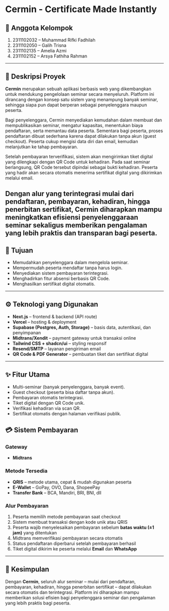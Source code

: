 # Cermin - Certificate Made Instantly

## 👥 Anggota Kelompok  
1. 2311102032 – Muhammad Rifki Fadhilah  
2. 2311102050 – Galih Trisna  
3. 2311102135 – Amelia Azmi  
4. 2311102152 – Arsya Fathiha Rahman  

---

## 📌 Deskripsi Proyek  
**Cermin**  merupakan sebuah aplikasi berbasis web yang dikembangkan untuk mendukung pengelolaan seminar secara menyeluruh. Platform ini dirancang dengan konsep satu sistem yang menampung banyak seminar, sehingga siapa pun dapat berperan sebagai penyelenggara maupun peserta.  

Bagi penyelenggara, Cermin menyediakan kemudahan dalam membuat dan mempublikasikan seminar, mengatur kapasitas, menentukan biaya pendaftaran, serta memantau data peserta. Sementara bagi peserta, proses pendaftaran dibuat sederhana karena dapat dilakukan tanpa akun (guest checkout). Peserta cukup mengisi data diri dan email, kemudian melanjutkan ke tahap pembayaran.

Setelah pembayaran terverifikasi, sistem akan mengirimkan tiket digital yang dilengkapi dengan QR Code untuk kehadiran. Pada saat seminar berlangsung, QR Code tersebut dipindai sebagai bukti kehadiran. Peserta yang hadir akan secara otomatis menerima sertifikat digital yang dikirimkan melalui email.

Dengan alur yang terintegrasi mulai dari pendaftaran, pembayaran, kehadiran, hingga penerbitan sertifikat, Cermin diharapkan mampu meningkatkan efisiensi penyelenggaraan seminar sekaligus memberikan pengalaman yang lebih praktis dan transparan bagi peserta.
---

## 🎯 Tujuan  
- Memudahkan penyelenggara dalam mengelola seminar.  
- Mempermudah peserta mendaftar tanpa harus login.  
- Menyediakan sistem pembayaran terintegrasi.  
- Menghadirkan fitur absensi berbasis QR Code.  
- Menghasilkan sertifikat digital otomatis.  

---

## ⚙️ Teknologi yang Digunakan  
- **Next.js** – frontend & backend (API route)  
- **Vercel** – hosting & deployment  
- **Supabase (Postgres, Auth, Storage)** – basis data, autentikasi, dan penyimpanan
- **Midtrans/Xendit** – payment gateway untuk transaksi online
- **Tailwind CSS + shadcn/ui** – styling responsif  
- **Resend/SMTP** – layanan pengiriman email  
- **QR Code & PDF Generator** – pembuatan tiket dan sertifikat digital  

---

## ✨ Fitur Utama  
- Multi-seminar (banyak penyelenggara, banyak event).  
- Guest checkout (peserta bisa daftar tanpa akun).  
- Pembayaran otomatis terintegrasi.  
- Tiket digital dengan QR Code unik.  
- Verifikasi kehadiran via scan QR.  
- Sertifikat otomatis dengan halaman verifikasi publik.
  
## 💳 Sistem Pembayaran  
### Gateway  
- **Midtrans**  

### Metode Tersedia  
- **QRIS** – metode utama, cepat & mudah digunakan peserta  
- **E-Wallet** – GoPay, OVO, Dana, ShopeePay  
- **Transfer Bank** – BCA, Mandiri, BRI, BNI, dll  

### Alur Pembayaran  
1. Peserta memilih metode pembayaran saat checkout  
2. Sistem membuat transaksi dengan kode unik atau QRIS  
3. Peserta wajib menyelesaikan pembayaran sebelum **batas waktu (±1 jam)** yang ditentukan  
4. Midtrans memverifikasi pembayaran secara otomatis  
5. Status pendaftaran diperbarui setelah pembayaran berhasil  
6. Tiket digital dikirim ke peserta melalui **Email** dan **WhatsApp**  


---

## 📖 Kesimpulan  
Dengan **Cermin**, seluruh alur seminar – mulai dari pendaftaran, pembayaran, kehadiran, hingga penerbitan sertifikat – dapat dilakukan secara otomatis dan terintegrasi. Platform ini diharapkan mampu memberikan solusi efisien bagi penyelenggara seminar dan pengalaman yang lebih praktis bagi peserta.
